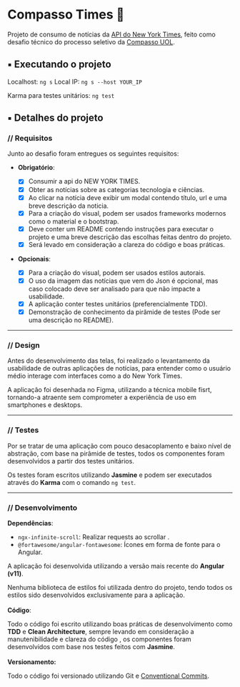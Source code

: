 # Compasso Times 📰

Projeto de consumo de notícias da [API do New York Times](https://developer.nytimes.com/docs/articlesearch-product/1/overview), feito como desafio técnico do processo seletivo da [Compasso UOL](https://compassouol.com/).

## ▪️ Executando o projeto
Localhost: `ng s`
Local IP: `ng s --host YOUR_IP`

Karma para testes unitários: `ng test`

## ▪️ Detalhes do projeto

### // Requisitos

Junto ao desafio foram entregues os seguintes requisitos: 

-   **Obrigatório**:
    
    -   [x] Consumir a api do NEW YORK TIMES.
    -   [x] Obter as notícias sobre as categorias tecnologia e ciências.
    -   [x] Ao clicar na notícia deve exibir um modal contendo título, url e uma breve descrição da noticia.
    -   [x] Para a criação do visual, podem ser usados frameworks modernos como o material e o bootstrap.
    -   [x] Deve conter um README contendo instruções para executar o projeto e uma breve descrição das escolhas feitas dentro do projeto.
    -   [x] Será levado em consideração a clareza do código e boas práticas.
-   **Opcionais**:
    
    -   [x] Para a criação do visual, podem ser usados estilos autorais.
    -   [x] O uso da imagem das notícias que vem do Json é opcional, mas caso colocado deve ser analisado para que não impacte a usabilidade.
    -   [x] A aplicação conter testes unitários (preferencialmente TDD).
    -   [x] Demonstração de conhecimento da pirâmide de testes (Pode ser uma descrição no README).
   <hr>
   
   ### // Design
   Antes do desenvolvimento das telas, foi realizado o levantamento da usabilidade de outras aplicações de notícias, para entender como o usuário médio interage com interfaces como a do New York Times.
   
A aplicação foi desenhada no Figma, utilizando a técnica mobile fisrt, tornando-a atraente sem comprometer a experiência de uso em smartphones e desktops.
<hr>

### // Testes
Por se tratar de uma aplicação com pouco desacoplamento e baixo nível de abstração, com base na pirâmide de testes, todos os componentes foram desenvolvidos a partir dos testes unitários.

Os testes foram escritos utilizando **Jasmine** e podem ser executados através do **Karma** com o comando `ng test`.

<hr>

### // Desenvolvimento

**Dependências**:
- `ngx-infinite-scroll`:	Realizar requests ao scrollar .
- `@fortawesome/angular-fontawesome`: Ícones em forma de fonte para o Angular.

A aplicação foi desenvolvida utilizando a versão mais recente do **Angular (v11)**.

Nenhuma biblioteca de estilos foi utilizada dentro do projeto, tendo todos os estilos sido desenvolvidos exclusivamente para a aplicação.
<br>
<br>
**Código**:

Todo o código foi escrito utilizando boas práticas de desenvolvimento como **TDD** e **Clean Architecture**, sempre levando em consideração a manutenibilidade e clareza do código , os componentes foram desenvolvidos com base nos testes feitos com **Jasmine**.
<br>
<br>
**Versionamento:**

Todo o código foi versionado utilizando Git e [Conventional Commits](https://www.conventionalcommits.org/en/v1.0.0/).
